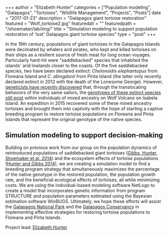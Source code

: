 +++
author = "Elizabeth Hunter"
categories = ["Population modeling", "Galapagos", "Tortoises", "Wildlife Management", "Projects", "Posts"]
date = "2017-01-23"
description = "Galapagos giant tortoise restoration"
featured = "Wolf_tortoise2.jpg"
featuredalt = ""
featuredpath = "/shoemaker/lab/img/"
title = "Simulation modeling to support population restoration of 'lost' Galapagos giant tortoise species"
type = "post"
+++

In the 19th century, populations of giant tortoises in the Galapagos Islands were decimated by whalers and pirates, who kept and killed tortoises on their ships as a resilient source of fresh meat for long ocean voyages. Particularly hard-hit were "saddlebacked" species that inhabited the islands' arid lowlands closer to the coasts.  Of the five saddlebacked species, two have been declared extinct: *Chelonoidis elephantopus* from Floreana Island and *C. abingdonii* from Pinta Island (the latter only recently declared extinct in 2012 with the death of the Lonesome George).  However, [geneticists have recently discovered](http://www.sciencedirect.com/science/article/pii/S0960982211013765) that, through the translocating behaviors of the very same sailors, the [genotypes of these extinct species still exist](http://www.sciencedirect.com/science/article/pii/S000632071200434X) within individuals of mixed ancestry on Wolf Volcano on Isabela Island.  An expedition in 2015 recovered some of these mixed ancestry tortoises and brought them into captivity with the hope of starting a captive breeding program to restore tortoise populations on Floreana and Pinta Islands that represent the original genotype of the native species.

## Simulation modeling to support decision-making

Building on previous work from our group on the population dynamics of reintroduced populations of saddlebacked giant tortoises ([Gibbs, Hunter, Shoemaker et al. 2014](http://journals.plos.org/plosone/article?id=10.1371/journal.pone.0110742)) and the ecosystem effects of tortoise populations ([Hunter and Gibbs 2014](http://onlinelibrary.wiley.com/doi/10.1111/rec.12055/full)), we are creating a simulation model to find a breeding program strategy that simultaneously maximizes the percentage of the native genotype in the restored population, the population growth rate, and the beneficial ecological effects of tortoises, all while minimizing costs.  We are using the individual-based modeling software NetLogo to create a model that incorporates genetic information from program STRUCTURE and population parameters estimated using the Bayesian estimation software WinBUGS.  Ultimately, we hope these efforts will assist the [Galapagos National Park](http://www.galapagos.gob.ec/) and the [Galapagos Conservancy](http://www.galapagos.org/conservation/conservation/project-areas/ecosystem-restoration/tortoise-restoration/) in implementing effective strategies for restoring tortoise populations to Floreana and Pinta Islands.

Project lead: [Elizabeth Hunter](http://elizabethhunter.weebly.com/)
